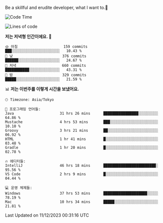 Be a skillful and erudite developer, what I want to.👶

<!--START_SECTION:waka-->
![Code Time](http://img.shields.io/badge/Code%20Time-340%20hrs%2052%20mins-blue)

![Lines of code](https://img.shields.io/badge/%EC%A0%80%EB%8A%94%20%EC%97%AC%ED%83%9C%EA%B9%8C%EC%A7%80%20-744.9%20thousand%20%EC%A4%84%EC%9D%98%20%EC%BD%94%EB%93%9C%EB%A5%BC%20%EC%9E%91%EC%84%B1%ED%96%88%EC%96%B4%EC%9A%94.-blue)

**저는 저녁형 인간이에요. 🦉** 

```text
🌞 아침                     159 commits         ███░░░░░░░░░░░░░░░░░░░░░░   10.43 % 
🌆 낮　                     376 commits         ██████░░░░░░░░░░░░░░░░░░░   24.67 % 
🌃 저녁                     660 commits         ███████████░░░░░░░░░░░░░░   43.31 % 
🌙 밤　                     329 commits         █████░░░░░░░░░░░░░░░░░░░░   21.59 % 
```


📊 **저는 이번주를 이렇게 시간을 보냈어요.** 

```text
🕑︎ Timezone: Asia/Tokyo

💬 프로그래밍 언어들: 
Java                     31 hrs 26 mins      ████████████████░░░░░░░░░   64.86 % 
Mustache                 4 hrs 53 mins       ███░░░░░░░░░░░░░░░░░░░░░░   10.10 % 
Groovy                   3 hrs 21 mins       ██░░░░░░░░░░░░░░░░░░░░░░░   06.92 % 
HTML                     1 hr 41 mins        █░░░░░░░░░░░░░░░░░░░░░░░░   03.48 % 
Gradle                   1 hr 20 mins        █░░░░░░░░░░░░░░░░░░░░░░░░   02.78 % 

🔥 에디터들: 
IntelliJ                 46 hrs 18 mins      ████████████████████████░   95.56 % 
VS Code                  2 hrs 9 mins        █░░░░░░░░░░░░░░░░░░░░░░░░   04.44 % 

💻 운영 체제들: 
Windows                  37 hrs 53 mins      ████████████████████░░░░░   78.19 % 
Mac                      10 hrs 34 mins      █████░░░░░░░░░░░░░░░░░░░░   21.81 % 
```


 Last Updated on 11/12/2023 00:31:16 UTC
<!--END_SECTION:waka-->
